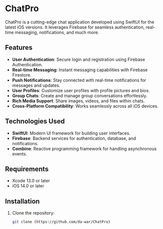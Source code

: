 # ChatPro

ChatPro is a cutting-edge chat application developed using SwiftUI for the latest iOS versions. It leverages Firebase for seamless authentication, real-time messaging, notifications, and much more.

## Features

- **User Authentication**: Secure login and registration using Firebase Authentication.
- **Real-time Messaging**: Instant messaging capabilities with Firebase Firestore.
- **Push Notifications**: Stay connected with real-time notifications for messages and updates.
- **User Profiles**: Customize user profiles with profile pictures and bios.
- **Group Chats**: Create and manage group conversations effortlessly.
- **Rich Media Support**: Share images, videos, and files within chats.
- **Cross-Platform Compatibility**: Works seamlessly across all iOS devices.

## Technologies Used

- **SwiftUI**: Modern UI framework for building user interfaces.
- **Firebase**: Backend services for authentication, database, and notifications.
- **Combine**: Reactive programming framework for handling asynchronous events.

## Requirements

- Xcode 13.0 or later
- iOS 14.0 or later

## Installation

1. Clone the repository:
   ```bash
   git clone (https://github.com/da-war/ChatPro)
